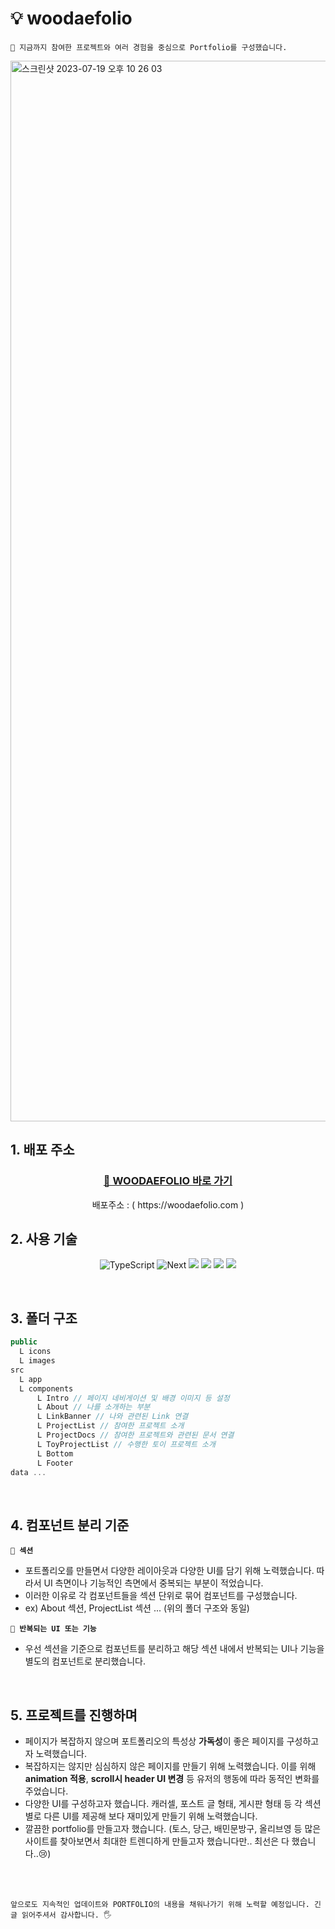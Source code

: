 # 💡 woodaefolio

```
📖 지금까지 참여한 프로젝트와 여러 경험을 중심으로 Portfolio를 구성했습니다. 
```
<img width="1697" alt="스크린샷 2023-07-19 오후 10 26 03" src="https://github.com/WooDaeHyun/woodaefolio/assets/113018070/5abb64fa-d28a-40fb-8855-16d2416e1069">

## 1. 배포 주소

<div align="center">
  <h3><a href="https://woodaefolio.com">🚀 WOODAEFOLIO 바로 가기</a></h3>
  <div>배포주소 : ( https://woodaefolio.com )</div>
</div>


## 2. 사용 기술

<div align="center">
  
![TypeScript](https://img.shields.io/static/v1?style=for-the-badge&message=TypeScript&color=4976C1&logo=TypeScript&logoColor=FFFFFF&label=)
![Next](https://img.shields.io/static/v1?style=for-the-badge&message=Next&color=000000&logo=Next.js&logoColor=FFFFFF&label=)
![](https://img.shields.io/badge/tailwindcss-06B6D4?style=for-the-badge&logo=tailwindcss&logoColor=white)
![](https://img.shields.io/badge/daisyui-5A0EF8?style=for-the-badge&logo=daisyui&logoColor=white)
![](https://img.shields.io/badge/eslint-4B32C3?style=for-the-badge&logo=eslint&logoColor=white)
![](https://img.shields.io/badge/prettier-F7B93E?style=for-the-badge&logo=prettier&logoColor=white)

</div>
<br />

## 3. 폴더 구조
```javascript
public
  L icons 
  L images 
src
  L app
  L components
      L Intro // 페이지 네비게이션 및 배경 이미지 등 설정
      L About // 나를 소개하는 부분 
      L LinkBanner // 나와 관련된 Link 연결
      L ProjectList // 참여한 프로젝트 소개
      L ProjectDocs // 참여한 프로젝트와 관련된 문서 연결
      L ToyProjectList // 수행한 토이 프로젝트 소개
      L Bottom
      L Footer
data ...
```


<br />

## 4. 컴포넌트 분리 기준

**`👻 섹션`**

- 포트폴리오를 만들면서 다양한 레이아웃과 다양한 UI를 담기 위해 노력했습니다. 따라서 UI 측면이나 기능적인 측면에서 중복되는 부분이 적었습니다.
- 이러한 이유로 각 컴포넌트들을 섹션 단위로 묶어 컴포넌트를 구성했습니다.
- ex) About 섹션, ProjectList 섹션 ... (위의 폴더 구조와 동일)

**`🐤 반복되는 UI 또는 기능`**

- 우선 섹션을 기준으로 컴포넌트를 분리하고 해당 섹션 내에서 반복되는 UI나 기능을 별도의 컴포넌트로 분리했습니다.

<br />

## 5. 프로젝트를 진행하며

- 페이지가 복잡하지 않으며 포트폴리오의 특성상 **가독성**이 좋은 페이지를 구성하고자 노력했습니다.
- 복잡하지는 않지만 심심하지 않은 페이지를 만들기 위해 노력했습니다. 이를 위해 **animation 적용**, **scroll시 header UI 변경** 등 유저의 행동에 따라 동적인 변화를 주었습니다.
- 다양한 UI를 구성하고자 했습니다. 캐러셀, 포스트 글 형태, 게시판 형태 등 각 섹션 별로 다른 UI를 제공해 보다 재미있게 만들기 위해 노력했습니다.
- 깔끔한 portfolio를 만들고자 했습니다. (토스, 당근, 배민문방구, 올리브영 등 많은 사이트를 찾아보면서 최대한 트렌디하게 만들고자 했습니다만.. 최선은 다 했습니다..😢)

<br/>
<br/>

```
앞으로도 지속적인 업데이트와 PORTFOLIO의 내용을 채워나가기 위해 노력할 예정입니다. 긴 글 읽어주셔서 감사합니다. 🖐️
```


